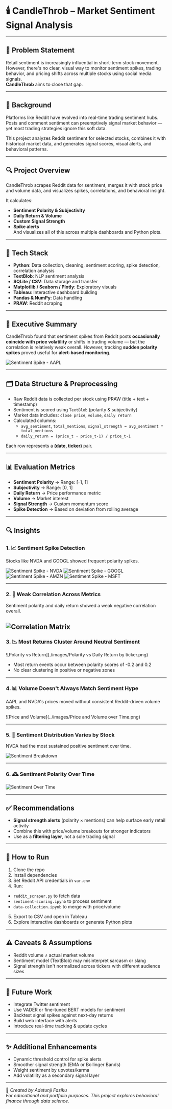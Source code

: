 # 🕯️ CandleThrob – Market Sentiment Signal Analysis

---

## 📌 Problem Statement

Retail sentiment is increasingly influential in short-term stock movement. However, there's no clear, visual way to monitor sentiment spikes, trading behavior, and pricing shifts across multiple stocks using social media signals.  
**CandleThrob** aims to close that gap.

---

## 📖 Background

Platforms like Reddit have evolved into real-time trading sentiment hubs. Posts and comment sentiment can preemptively signal market behavior — yet most trading strategies ignore this soft data.

This project analyzes Reddit sentiment for selected stocks, combines it with historical market data, and generates signal scores, visual alerts, and behavioral patterns.

---

## 🔍 Project Overview

CandleThrob scrapes Reddit data for sentiment, merges it with stock price and volume data, and visualizes spikes, correlations, and behavioral insight.

It calculates:
- **Sentiment Polarity & Subjectivity**
- **Daily Return & Volume**
- **Custom Signal Strength**
- **Spike alerts**  
And visualizes all of this across multiple dashboards and Python plots.

---

## 🧰 Tech Stack

- **Python**: Data collection, cleaning, sentiment scoring, spike detection, correlation analysis
- **TextBlob**: NLP sentiment analysis
- **SQLite / CSV**: Data storage and transfer
- **Matplotlib / Seaborn / Plotly**: Exploratory visuals
- **Tableau**: Interactive dashboard building
- **Pandas & NumPy**: Data handling
- **PRAW**: Reddit scraping

---

## 🧠 Executive Summary

CandleThrob found that sentiment spikes from Reddit posts **occasionally coincide with price volatility** or shifts in trading volume — but the correlation is relatively weak overall. However, tracking **sudden polarity spikes** proved useful for **alert-based monitoring**.

![Sentiment Spike - AAPL](https://github.com/Tunchiie/CandleThrob/blob/14a63037bf7fee2d3a5f9f25671ed98cbb70659e/images/AAPL%20Sentiment%20Spike.png)

---

## 🗂️ Data Structure & Preprocessing

- Raw Reddit data is collected per stock using PRAW (title + text + timestamp)
- Sentiment is scored using `TextBlob` (polarity & subjectivity)
- Market data includes: `close price`, `volume`, `daily return`
- Calculated columns:
  - `avg_sentiment`, `total_mentions`, `signal_strength = avg_sentiment * total_mentions`
  - `daily_return = (price_t - price_t-1) / price_t-1`

Each row represents a **(date, ticker)** pair.

---

## 📊 Evaluation Metrics

- **Sentiment Polarity** → Range: [-1, 1]
- **Subjectivity** → Range: [0, 1]
- **Daily Return** → Price performance metric
- **Volume** → Market interest
- **Signal Strength** → Custom momentum score
- **Spike Detection** → Based on deviation from rolling average

---

## 🔍 Insights

### 1. 📈 Sentiment Spike Detection  
Stocks like NVDA and GOOGL showed frequent polarity spikes.

![Sentiment Spike - NVDA](https://github.com/Tunchiie/CandleThrob/blob/14a63037bf7fee2d3a5f9f25671ed98cbb70659e/images/NVDA%20Sentiment%20spike.png)
![Sentiment Spike - GOOGL](https://github.com/Tunchiie/CandleThrob/blob/14a63037bf7fee2d3a5f9f25671ed98cbb70659e/images/GOOGL%20Sentiment%20spike.png)
![Sentiment Spike - AMZN](https://github.com/Tunchiie/CandleThrob/blob/14a63037bf7fee2d3a5f9f25671ed98cbb70659e/images/AMZN%20Sentiment%20Spike.png)
![Sentiment Spike - MSFT](https://github.com/Tunchiie/CandleThrob/blob/14a63037bf7fee2d3a5f9f25671ed98cbb70659e/images/MSFT%20sentiment%20spike.png)

---

### 2. 🔁 Weak Correlation Across Metrics

Sentiment polarity and daily return showed a weak negative correlation overall.

![Correlation Matrix](https://github.com/Tunchiie/CandleThrob/blob/14a63037bf7fee2d3a5f9f25671ed98cbb70659e/images/Correlation%20Matrix.png)
---

### 3. 📉 Most Returns Cluster Around Neutral Sentiment

![Polarity vs Return](./images/Polarity vs Daily Return by ticker.png)

- Most return events occur between polarity scores of -0.2 and 0.2
- No clear clustering in positive or negative zones

---

### 4. 📊 Volume Doesn't Always Match Sentiment Hype

AAPL and NVDA's prices moved without consistent Reddit-driven volume spikes.

![Price and Volume](../images/Price and Volume over Time.png)

---

### 5. 🧱 Sentiment Distribution Varies by Stock

NVDA had the most sustained positive sentiment over time.

![Sentiment Breakdown](https://github.com/Tunchiie/CandleThrob/blob/14a63037bf7fee2d3a5f9f25671ed98cbb70659e/images/Sentiment%20Breakdown%20by%20stock.png)

---

### 6. 🕰️ Sentiment Polarity Over Time

![Sentiment Over Time](https://github.com/Tunchiie/CandleThrob/blob/14a63037bf7fee2d3a5f9f25671ed98cbb70659e/images/Sentiment%20polarity%20over%20time.png)

---

## ✅ Recommendations

- **Signal strength alerts** (polarity × mentions) can help surface early retail activity
- Combine this with price/volume breakouts for stronger indicators
- Use as a **filtering layer**, not a sole trading signal

---

## 🚀 How to Run

1. Clone the repo
2. Install dependencies  
3. Set Reddit API credentials in `var.env`
4. Run:
- `reddit_scraper.py` to fetch data
- `sentiment-scoring.ipynb` to process sentiment
- `data-collection.ipynb` to merge with price/volume
5. Export to CSV and open in Tableau
6. Explore interactive dashboards or generate Python plots

---

## ⚠️ Caveats & Assumptions

- Reddit volume ≠ actual market volume
- Sentiment model (TextBlob) may misinterpret sarcasm or slang
- Signal strength isn't normalized across tickers with different audience sizes

---

## 🔮 Future Work

- Integrate Twitter sentiment
- Use VADER or fine-tuned BERT models for sentiment
- Backtest signal spikes against next-day returns
- Build web interface with alerts
- Introduce real-time tracking & update cycles

---

## ✨ Additional Enhancements

- Dynamic threshold control for spike alerts
- Smoother signal strength (EMA or Bollinger Bands)
- Weight sentiment by upvotes/karma
- Add volatility as a secondary signal layer

---

📌 *Created by Adetunji Fasiku*  
*For educational and portfolio purposes. This project explores behavioral finance through data science.*
